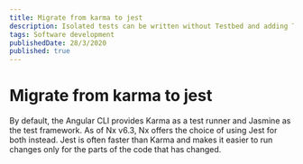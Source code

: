 ```yaml
---
title: Migrate from karma to jest
description: Isolated tests can be written without Testbed and adding Testbed only makes the tests slower 
tags: Software development
publishedDate: 28/3/2020
published: true
---
```


# Migrate from karma to jest

By default, the Angular CLI provides Karma as a test runner and Jasmine as the test framework. As of Nx v6.3, Nx offers the choice of using Jest for both instead. Jest is often faster than Karma and makes it easier to run changes only for the parts of the code that has changed.
